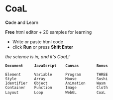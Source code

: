 # CoaL
**Co**de **a**nd **L**earn

**Free** html editor + 20 samples for learning

* Write or paste html code
* click **Run** or press **Shift Enter**

*the science is in, and it's CoaL!*

<pre><code><b>Document     JavaScript    Canvas        Bonus</b>  

Element      Variable      Program       THREE
Style        Array         Mouse         Sushi
Identifier   Object        Animation     Wasm
Container    Function      Image         Cloth
Layout       Loop          WebGL         CoaL </code> </pre>
